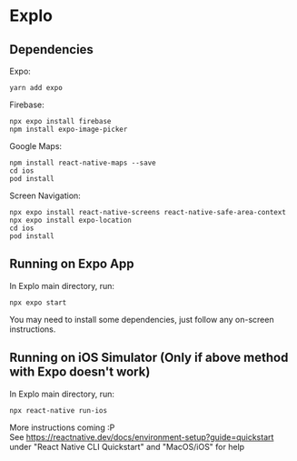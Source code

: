 # Explo
## Dependencies
Expo:  
```
yarn add expo
```
Firebase:  
```
npx expo install firebase
npm install expo-image-picker
```
Google Maps:  
```
npm install react-native-maps --save  
cd ios  
pod install  
```
Screen Navigation:
```
npx expo install react-native-screens react-native-safe-area-context
npx expo install expo-location
cd ios
pod install
```
  
## Running on Expo App
In Explo main directory, run:  
```
npx expo start
```
You may need to install some dependencies, just follow any on-screen instructions.
  
## Running on iOS Simulator (Only if above method with Expo doesn't work)
In Explo main directory, run:  
```
npx react-native run-ios
```

More instructions coming :P  
See https://reactnative.dev/docs/environment-setup?guide=quickstart  
under "React Native CLI Quickstart" and "MacOS/iOS" for help
